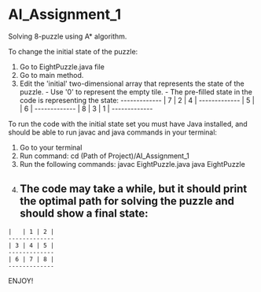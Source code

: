 # AI_Assignment_1
Solving 8-puzzle using A* algorithm.

To change the initial state of the puzzle:
  1. Go to EightPuzzle.java file
  2. Go to main method.
  3. Edit the 'initial' two-dimensional array that represents the state of the puzzle.
    - Use '0' to represent the empty tile.
    - The pre-filled state in the code is representing the state:
    -------------
    | 7 | 2 | 4 |
    -------------
    | 5 |   | 6 |
    -------------
    | 8 | 3 | 1 |
    -------------
 
To run the code with the initial state set you must have Java installed, and should be able to run javac and java commands in your terminal:
  1. Go to your terminal
  2. Run command:
    cd (Path of Project)/AI_Assignment_1
  3. Run the following commands:
    javac EightPuzzle.java
    java EightPuzzle
  4. The code may take a while, but it should print the optimal path for solving the puzzle and should show a final state:
     -------------
    |   | 1 | 2 |
    -------------
    | 3 | 4 | 5 |
    -------------
    | 6 | 7 | 8 |
    -------------
    
 ENJOY!
